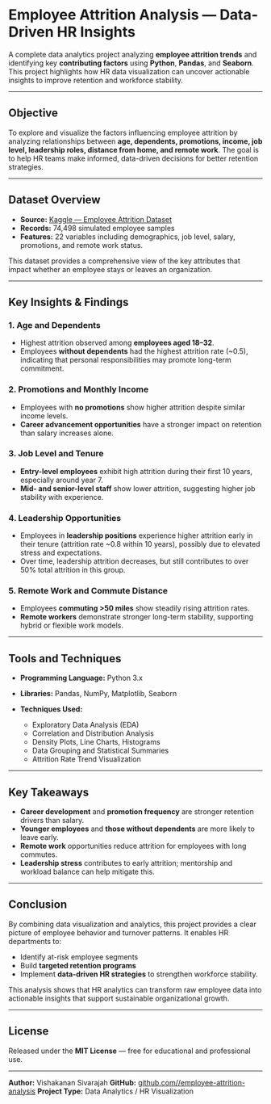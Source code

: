 # Employee Attrition Analysis — Data-Driven HR Insights

A complete data analytics project analyzing **employee attrition trends** and identifying key **contributing factors** using **Python**, **Pandas**, and **Seaborn**. This project highlights how HR data visualization can uncover actionable insights to improve retention and workforce stability.

---

## Objective

To explore and visualize the factors influencing employee attrition by analyzing relationships between **age, dependents, promotions, income, job level, leadership roles, distance from home, and remote work**. The goal is to help HR teams make informed, data-driven decisions for better retention strategies.

---

## Dataset Overview

* **Source:** [Kaggle — Employee Attrition Dataset](https://www.kaggle.com/datasets/stealthtechnologies/employee-attrition-dataset)
* **Records:** 74,498 simulated employee samples
* **Features:** 22 variables including demographics, job level, salary, promotions, and remote work status.

This dataset provides a comprehensive view of the key attributes that impact whether an employee stays or leaves an organization.

---

## Key Insights & Findings

### 1. **Age and Dependents**

* Highest attrition observed among **employees aged 18–32**.
* Employees **without dependents** had the highest attrition rate (~0.5), indicating that personal responsibilities may promote long-term commitment.

### 2. **Promotions and Monthly Income**

* Employees with **no promotions** show higher attrition despite similar income levels.
* **Career advancement opportunities** have a stronger impact on retention than salary increases alone.

### 3. **Job Level and Tenure**

* **Entry-level employees** exhibit high attrition during their first 10 years, especially around year 7.
* **Mid- and senior-level staff** show lower attrition, suggesting higher job stability with experience.

### 4. **Leadership Opportunities**

* Employees in **leadership positions** experience higher attrition early in their tenure (attrition rate ~0.8 within 10 years), possibly due to elevated stress and expectations.
* Over time, leadership attrition decreases, but still contributes to over 50% total attrition in this group.

### 5. **Remote Work and Commute Distance**

* Employees **commuting >50 miles** show steadily rising attrition rates.
* **Remote workers** demonstrate stronger long-term stability, supporting hybrid or flexible work models.

---

## Tools and Techniques

* **Programming Language:** Python 3.x
* **Libraries:** Pandas, NumPy, Matplotlib, Seaborn
* **Techniques Used:**

  * Exploratory Data Analysis (EDA)
  * Correlation and Distribution Analysis
  * Density Plots, Line Charts, Histograms
  * Data Grouping and Statistical Summaries
  * Attrition Rate Trend Visualization

---

## Key Takeaways

* **Career development** and **promotion frequency** are stronger retention drivers than salary.
* **Younger employees** and **those without dependents** are more likely to leave early.
* **Remote work** opportunities reduce attrition for employees with long commutes.
* **Leadership stress** contributes to early attrition; mentorship and workload balance can help mitigate this.

---

## Conclusion

By combining data visualization and analytics, this project provides a clear picture of employee behavior and turnover patterns. It enables HR departments to:

* Identify at-risk employee segments
* Build **targeted retention programs**
* Implement **data-driven HR strategies** to strengthen workforce stability.

This analysis shows that HR analytics can transform raw employee data into actionable insights that support sustainable organizational growth.

---

## License

Released under the **MIT License** — free for educational and professional use.

---

**Author:** Vishakanan Sivarajah
**GitHub:** [github.com/<your-username>/employee-attrition-analysis](https://github.com/)
**Project Type:** Data Analytics / HR Visualization
